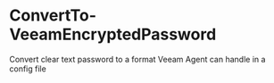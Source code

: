 # ConvertTo-VeeamEncryptedPassword
Convert clear text password to a format Veeam Agent can handle in a config file

